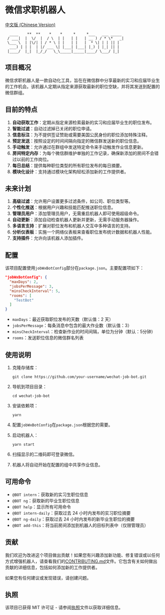 # 微信求职机器人

[中文版 (Chinese Version)](./README.zh-CN.md)

      ____    **  **    *    *     *     *___   ___ _____
     / ___|  |  \/  |  / \  | |   | |   | __ ) / * \*   _|
     \___ \  | |\/| | / * \ | |   | |   |  * \| | | || |
      ___) | | |  | |/ ___ \| |___| |___| |_) | |_| || |
     |____/  |_|  |_/_/   \_\_____|_____|____/ \___/ |_|

## 项目概况

微信求职机器人是一款自动化工具，旨在在微信群中分享最新的实习和应届毕业生的工作机会。该机器人定期从指定来源获取最新的职位空缺，并将其发送到配置的微信群组。

## 目前的特点

1.  **自动获取工作**：定期从指定来源检索最新的实习和应届毕业生的职位发布。
2.  **智能过滤**：自动过滤掉已关闭的职位申请。
3.  **信息标注**：为不提供签证赞助或需要美国公民身份的职位添加特殊注释。
4.  **预定发送**：按照设定的时间间隔向指定的微信群发送新的职位信息。
5.  **手动触发**：允许通过在群组中发送特定命令来手动触发作业信息更新。
6.  **房间特定内存**：为每个微信群维护单独的工作记录，确保新添加的房间不会错过以前的工作岗位。
7.  **每日总结**：提供每种职位类型的所有职位发布的每日摘要。
8.  **模块化设计**：支持通过模块化架构轻松添加新的工作提供者。

## 未来计划

1.  **高级过滤**：允许用户设置更多过滤条件，如公司、职位类型等。
2.  **个性化推送**：根据用户兴趣和技能匹配推送职位信息。
3.  **管理员用户**：添加管理员用户，无需重启机器人即可使用超级命令。
4.  **自动更新**：添加自动检查机器人更新并更新，无需手动服务器操作。
5.  **多语言支持**：扩展对职位发布和机器人交互中多种语言的支持。
6.  **分析仪表板**：实施一个网络仪表板来查看职位发布统计数据和机器人性能。
7.  **支持插件**：允许向该机器人添加插件。

## 配置

该项目配置使用`jobWxBotConfig`部分在`package.json`。主要配置项如下：

```json
"jobWxBotConfig": {
  "maxDays": 2,
  "jobsPerMessage": 3,
  "minsCheckInterval": 5,
  "rooms": [
    "TestBot"
  ]
}
```

-   `maxDays`：最近获取职位发布的天数（默认值：2 天）
-   `jobsPerMessage`：每条消息中包含的最大作业数（默认值：3）
-   `minsCheckInterval`：检查新作业的时间间隔，单位为分钟（默认：5分钟）
-   `rooms`：发送职位信息的微信群名列表

## 使用说明

1.  克隆存储库：

        git clone https://github.com/your-username/wechat-job-bot.git

2.  导航到项目目录：

        cd wechat-job-bot

3.  安装依赖项：

        yarn

4.  配置`jobWxBotConfig`在`package.json`根据您的需要。

5.  启动机器人：

        yarn start

6.  扫描显示的二维码即可登录微信。

7.  机器人将自动开始在配置的组中共享作业信息。

## 可用命令

-   `@BOT intern`：获取新的实习生职位信息
-   `@BOT ng`：获取新的毕业生职位信息
-   `@BOT help`：显示所有可用命令
-   `@BOT intern-daily`：获取过去 24 小时内发布的实习职位摘要
-   `@BOT ng-daily`：获取过去 24 小时内发布的新毕业生职位的摘要
-   `@BOT add-this`：将当前房间添加到机器人的目标列表中（仅限管理员）

## 贡献

我们欢迎为改进这个项目做出贡献！如果您有兴趣添加新功能、修复错误或以任何方式增强机器人，请查看我们的[CONTRIBUTING.md](CONTRIBUTING.md)文件。它包含有关如何做出贡献的详细信息，包括如何添加新的工作提供者。

如果您有任何建议或发现错误，请创建问题。

## 执照

该项目已获得 MIT 许可证 - 请参阅[执照](./LICENSE)文件以获取详细信息。
